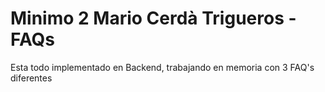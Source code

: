 # Minimo 2 Mario Cerdà Trigueros - FAQs

Esta todo implementado en Backend, trabajando en memoria con 3 FAQ's diferentes
